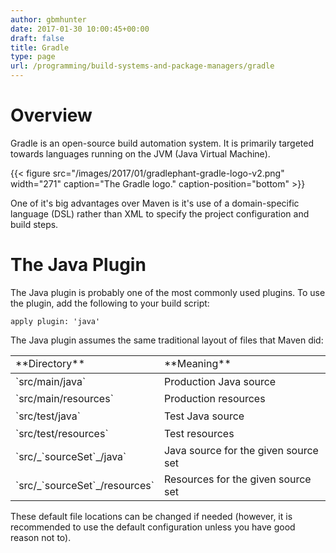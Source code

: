 ```yaml
---
author: gbmhunter
date: 2017-01-30 10:00:45+00:00
draft: false
title: Gradle
type: page
url: /programming/build-systems-and-package-managers/gradle
---
```


# Overview




Gradle is an open-source build automation system. It is primarily targeted towards languages running on the JVM (Java Virtual Machine).


{{< figure src="/images/2017/01/gradlephant-gradle-logo-v2.png" width="271" caption="The Gradle logo." caption-position="bottom" >}}


One of it's big advantages over Maven is it's use of a domain-specific language (DSL) rather than XML to specify the project configuration and build steps.




# The Java Plugin




The Java plugin is probably one of the most commonly used plugins. To use the plugin, add the following to your build script:



    
    apply plugin: 'java'




The Java plugin assumes the same traditional layout of files that Maven did:


<table id="javalayout" >

<tr style="height: 28px;" >

<td style="height: 28px;" >**Directory**
</td>

<td style="height: 28px;" >**Meaning**
</td>
</tr>

<tbody >
<tr style="height: 28px;" >

<td style="height: 28px;" >`src/main/java`
</td>

<td style="height: 28px;" >Production Java source
</td>
</tr>
<tr style="height: 28px;" >

<td style="height: 28px;" >`src/main/resources`
</td>

<td style="height: 28px;" >Production resources
</td>
</tr>
<tr style="height: 28px;" >

<td style="height: 28px;" >`src/test/java`
</td>

<td style="height: 28px;" >Test Java source
</td>
</tr>
<tr style="height: 28px;" >

<td style="height: 28px;" >`src/test/resources`
</td>

<td style="height: 28px;" >Test resources
</td>
</tr>
<tr style="height: 28px;" >

<td style="height: 28px;" >`src/_`sourceSet`_/java`
</td>

<td style="height: 28px;" >Java source for the given source set
</td>
</tr>
<tr style="height: 28.9844px;" >

<td style="height: 28.9844px;" >`src/_`sourceSet`_/resources`
</td>

<td style="height: 28.9844px;" >Resources for the given source set
</td>
</tr>
</tbody>
</table>


These default file locations can be changed if needed (however, it is recommended to use the default configuration unless you have good reason not to).




